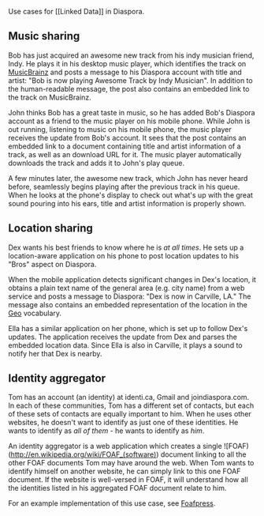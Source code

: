 Use cases for [[Linked Data]] in Diaspora.

## Music sharing
Bob has just acquired an awesome new track from his indy musician friend, Indy. He plays it in his desktop music player, which identifies the track on [MusicBrainz](http://musicbrainz.org/) and posts a message to his Diaspora account with title and artist: "Bob is now playing Awesome Track by Indy Musician". In addition to the human-readable message, the post also contains an embedded link to the track on MusicBrainz.

John thinks Bob has a great taste in music, so he has added Bob's Diaspora account as a friend to the music player on his mobile phone. While John is out running, listening to music on his mobile phone, the music player receives the update from Bob's account. It sees that the post contains an embedded link to a document containing title and artist information of a track, as well as an download URL for it. The music player automatically downloads the track and adds it to John's play queue.

A few minutes later, the awesome new track, which John has never heard before, seamlessly begins playing after the previous track in his queue. When he looks at the phone's display to check out what's up with the great sound pouring into his ears, title and artist information is properly shown.

## Location sharing
Dex wants his best friends to know where he is _at all times_. He sets up a location-aware application on his phone to post location updates to his "Bros" aspect on Diaspora.

When the mobile application detects significant changes in Dex's location, it obtains a plain text name of the general area (e.g. city name) from a web service and posts a message to Diaspora: "Dex is now in Carville, LA." The message also contains an embedded representation of the location in the [Geo](http://www.w3.org/2003/01/geo/) vocabulary.

Ella has a similar application on her phone, which is set up to follow Dex's updates. The application receives the update from Dex and parses the embedded location data. Since Ella is also in Carville, it plays a sound to notify her that Dex is nearby.

## Identity aggregator
Tom has an account (an identity) at identi.ca, Gmail and joindiaspora.com. In each of these communities, Tom has a different set of contacts, but each of these sets of contacts are equally important to him. When he uses other websites, he doesn't want to identify as just one of these identities. He wants to identify as _all of them_ - he wants to identify as _him_.

An identity aggregator is a web application which creates a single ![FOAF)(http://en.wikipedia.org/wiki/FOAF_(software)) document linking to all the other FOAF documents Tom may have around the web. When Tom wants to identify himself on another website, he can simply link to this one FOAF document. If the website is well-versed in FOAF, it will understand how all the identities listed in his aggregated FOAF document relate to him.

For an example implementation of this use case, see [Foafpress](http://foafpress.org/).
